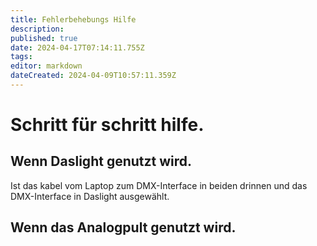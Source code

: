 ```yaml
---
title: Fehlerbehebungs Hilfe
description: 
published: true
date: 2024-04-17T07:14:11.755Z
tags: 
editor: markdown
dateCreated: 2024-04-09T10:57:11.359Z
---
```


# Schritt für schritt hilfe.
## Wenn Daslight genutzt wird.
Ist das kabel vom Laptop zum DMX-Interface in beiden drinnen und das DMX-Interface in Daslight ausgewählt.
## Wenn das Analogpult genutzt wird.